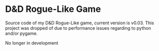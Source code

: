 # D&D Rogue-Like Game

Source code of my D&D Rogue-Like game, current version is v0.03. This project was dropped of due to performance issues regarding to python and/or pygame.

No longer in development
